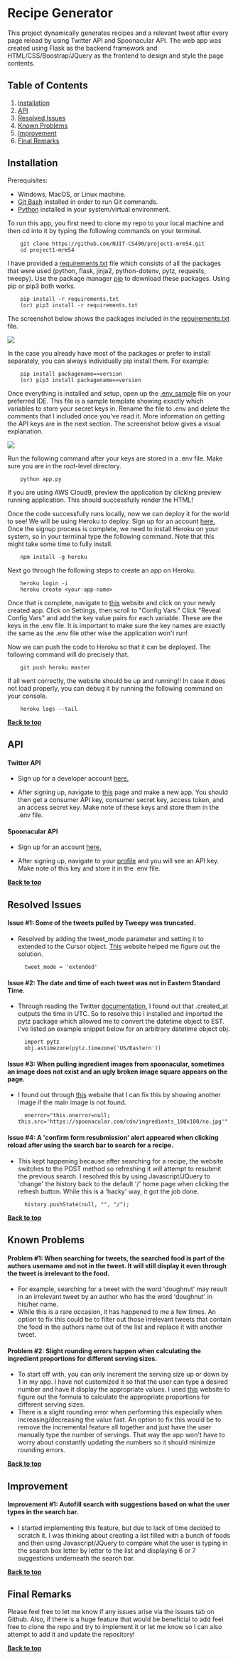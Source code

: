 # Recipe Generator
This project dynamically generates recipes and a relevant tweet after every page reload by using Twitter API and Spoonacular API. The web app was created using Flask as the backend framework and HTML/CSS/Boostrap/JQuery as the frontend to design and style the page contents.

## Table of Contents 

1. [Installation](#installation)
2. [API](#api)
3. [Resolved Issues](#resolved-issues)
4. [Known Problems](#known-problems)
5. [Improvement](#improvement)
6. [Final Remarks](#final-remarks)

## Installation
Prerequisites: 

* Windows, MacOS, or Linux machine.
* [Git Bash](https://git-scm.com/downloads) installed in order to run Git commands.
* [Python](https://www.python.org/downloads/) installed in your system/virtual environment.

To run this app, you first need to clone my repo to your local machine and then cd into it by typing the following commands on your terminal.

        git clone https://github.com/NJIT-CS490/project1-mrm54.git
        cd project1-mrm54

I have provided a [requirements.txt](https://github.com/NJIT-CS490/project1-mrm54/blob/master/requirements.txt) file which consists of all the packages that were used (python, flask, jinja2, python-dotenv, pytz, requests, tweepy). Use the package manager [pip](https://pip.pypa.io/en/stable/installing/) to download these packages. Using pip or pip3 both works.

        pip install -r requirements.txt
        (or) pip3 install -r requirements.txt

The screenshot below shows the packages included in the [requirements.txt](https://github.com/NJIT-CS490/project1-mrm54/blob/master/requirements.txt) file.

<img src='https://i.postimg.cc/CKgDk9nM/requirements.jpg' border='0'/>

 In the case you already have most of the packages or prefer to install separately, you can always individually pip install them. For example:

        pip install packagename==version
        (or) pip3 install packagename==version

Once everything is installed and setup, open up the [.env_sample](https://github.com/NJIT-CS490/project1-mrm54/blob/master/.env_sample) file on your preferred IDE. This file is a sample template showing exactly which variables to store your secret keys in. Rename the file to .env and delete the comments that I included once you've read it. More information on getting the API keys are in the next section. The screenshot below gives a visual explanation.

<img src='https://i.postimg.cc/26fbCf0S/addtext-com-MTUw-MTA0-Mjg1-NDg.png' border='0'/>

Run the following command after your keys are stored in a .env file. Make sure you are in the root-level directory.
        
        python app.py
        
If you are using AWS Cloud9, preview the application by clicking preview running application. This should successfully render the HTML!

Once the code successfully runs locally, now we can deploy it for the world to see! We will be using Heroku to deploy. Sign up for an account [here.](https://dashboard.heroku.com/apps) Once the signup process is complete, we need to install Heroku on your system, so in your terminal type the following command. Note that this might take some time to fully install.

        npm install -g heroku

Next go through the following steps to create an app on Heroku.

        heroku login -i
        heroku create <your-app-name>

Once that is complete, navigate to [this](https://dashboard.heroku.com/apps) website and click on your newly created app. Click on Settings, then scroll to "Config Vars." Click "Reveal Config Vars" and add the key value pairs for each variable. These are the keys in the .env file. It is important to make sure the key names are exactly the same as the .env file other wise the application won't run!

Now we can push the code to Heroku so that it can be deployed. The following command will do precisely that.

        git push heroku master

If all went correctly, the website should be up and running!! In case it does not load properly, you can debug it by running the following command on your console.

        heroku logs --tail

**[Back to top](#recipe-generator)**

## API
#### Twitter API
* Sign up for a developer account [here.](https://developer.twitter.com/en/apply-for-access)

* After signing up, navigate to [this](https://developer.twitter.com/en/portal/projects-and-apps) page and make a new app. You should then get a consumer API key, consumer secret key, access token, and an access secret key. Make note of these keys and store them in the .env file.

#### Spoonacular API
* Sign up for an account [here.](https://spoonacular.com/)

* After signing up, navigate to your [profile](https://spoonacular.com/food-api/console#Profile) and you will see an API key. Make note of this key and store it in the .env file.

**[Back to top](#recipe-generator)**

## Resolved Issues

#### Issue #1: Some of the tweets pulled by Tweepy was truncated.

* Resolved by adding the tweet_mode parameter and setting it to extended to the Cursor object. [This](https://tweepy2.readthedocs.io/en/latest/cursor_tutorial.html) website helped me figure out the solution.

        tweet_mode = 'extended'

#### Issue #2: The date and time of each tweet was not in Eastern Standard Time.

* Through reading the Twitter [documentation,](https://developer.twitter.com/en/docs/twitter-api/v1/data-dictionary/overview/tweet-object) I found out that .created_at outputs the time in UTC. So to resolve this I installed and imported the pytz package which allowed me to convert the datetime object to EST. I've listed an example snippet below for an arbitrary datetime object obj.

        import pytz
        obj.astimezone(pytz.timezone('US/Eastern'))

#### Issue #3: When pulling ingredient images from spoonacular, sometimes an image does not exist and an ugly broken image square appears on the page.

* I found out through [this](https://stackoverflow.com/questions/7995080/html-if-image-is-not-found) website that I can fix this by showing another image if the main image is not found.

        onerror="this.onerror=null; this.src='https://spoonacular.com/cdn/ingredients_100x100/no.jpg'"

#### Issue #4: A 'confirm form resubmission' alert appeared when clicking reload after using the search bar to search for a recipe.

* This kept happening because after searching for a recipe, the website switches to the POST method so refreshing it will attempt to resubmit the previous search. I resolved this by using Javascript/JQuery to 'change' the history back to the default '/' home page when clicking the refresh button. While this is a 'hacky' way, it got the job done.

        history.pushState(null, "", "/");

**[Back to top](#recipe-generator)**

## Known Problems

#### Problem #1: When searching for tweets, the searched food is part of the authors username and not in the tweet. It will still display it even through the tweet is irrelevant to the food.
* For example, searching for a tweet with the word 'doughnut' may result in an irrelevant tweet by an author who has the word 'doughnut' in his/her name.
* While this is a rare occasion, it has happened to me a few times. An option to fix this could be to filter out those irrelevant tweets that contain the food in the authors name out of the list and replace it with another tweet.

#### Problem #2: Slight rounding errors happen when calculating the ingredient proportions for different serving sizes.
* To start off with, you can only increment the serving size up or down by 1 in my app. I have not customized it so that the user can type a desired number and have it display the appropriate values. I used [this](https://ecampusontario.pressbooks.pub/basickitchenandfoodservicemanagement/chapter/convert-and-adjust-recipes-and-formulas/) website to figure out the formula to calculate the appropriate proportions for different serving sizes.
* There is a slight rounding error when performing this especially when increasing/decreasing the value fast. An option to fix this would be to remove the incremental feature all together and just have the user manually type the number of servings. That way the app won't have to worry about constantly updating the numbers so it should minimize rounding errors. 

**[Back to top](#recipe-generator)**

## Improvement

#### Improvement #1: Autofill search with suggestions based on what the user types in the search bar.

* I started implementing this feature, but due to lack of time decided to scratch it. I was thinking about creating a list filled with a bunch of foods and then using Javascript/JQuery to compare what the user is typing in the search box letter by letter to the list and displaying 6 or 7 suggestions underneath the search bar.

**[Back to top](#recipe-generator)**

## Final Remarks

Please feel free to let me know if any issues arise via the issues tab on Github. Also, if there is a huge feature that would be beneficial to add feel free to clone the repo and try to implement it or let me know so I can also attempt to add it and update the repository!

**[Back to top](#recipe-generator)**
